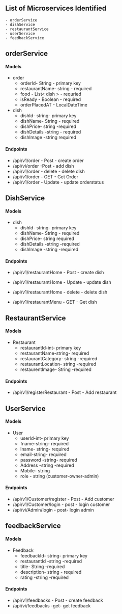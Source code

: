 ## List of Microservices Identified
	- orderService
	- dishService
	- restaurantService
	- userService
	- feedbackService
##  orderService
#### Models
 - order
    - orderId- String - primary key
    - restaurantName-  string - required
    - food - List< dish > - requried
    - isReady - Boolean - required
    - orderPlacedAT - LocalDateTime
 - dish
    - dishId- string- primary key
    - dishName- String - required
    - dishPrice- string -required
    - dishDetails -string - required
    - dishImage -string required
#### Endpoints
 
 - /api/v1/order - Post - create order
 - /api/vi/order -Post - add dish
 - /api/v1/order - delete - delete dish
 - /api/v1/order - GET - Get Order
 - /api/v1/order - Update - update orderstatus
 
##  DishService
#### Models
- dish
    - dishId- string- primary key 
    - dishName- String - required
    - dishPrice- string required
    - dishDetails -string -required
    - dishImage -string -required

 

#### Endpoints
- /api/v1/restaurantHome - Post - create dish
 - /api/v1/restaurantHome - Update - update dish
 - /api/v1/restaurantHome - delete - delete dish

 - /api/v1/restaurantMenu - GET - Get dish
 

## RestaurantService
#### Models
- Restaurant
    - restaurantId-int- primary key
    - restaurantName-string- required
    - restaurantCategory- string -required
    - restaurantLocation- string -required
    - restaurentImage- String -required
#### Endpoints
- /api/v1/registerRestaurant - Post - Add restaurant
## UserService
#### Models
 - User
    - userId-int- primary key
    - fname-string- required
    - lname- string- required
    - email-string- required
    - password -string- required
    - Address -string -required
    - Mobile- string 
    - role - string (customer-owner-admin)

#### Endpoints
 - /api/v1/Customer/register - Post - Add customer
 - /api/v1/Customer/login - post - login customer
 - /api/vi/Admin/login - post- login admin
## feedbackService
#### Models
 
    
 - Feedback
    - feedbackId- string- primary key
    - restaurantId -string -required
    - title- String -required
    - description- string - required
    - rating -string -required
#### Endpoints
 
 - /api/v1/feedbacks - Post - create feedback
 - /api/vi/feedbacks -get- get feedback 